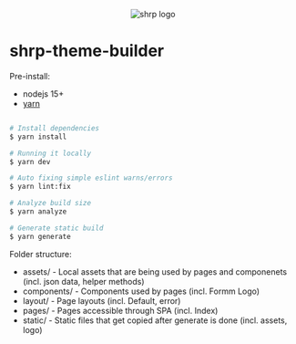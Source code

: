 <p align="center">
    <img alt="shrp logo" src="./static/shrp-logo.png" />
</p>

# shrp-theme-builder

Pre-install:

- nodejs 15+
- [yarn](https://yarnpkg.com/getting-started/install)

```bash

# Install dependencies
$ yarn install

# Running it locally
$ yarn dev

# Auto fixing simple eslint warns/errors
$ yarn lint:fix

# Analyze build size
$ yarn analyze

# Generate static build
$ yarn generate

```

Folder structure:

- assets/ - Local assets that are being used by pages and componenets (incl. json data, helper methods)
- components/ - Components used by pages (incl. Formm Logo)
- layout/ - Page layouts (incl. Default, error)
- pages/ - Pages accessible through SPA (incl. Index)
- static/ - Static files that get copied after generate is done (incl. assets, logo)
